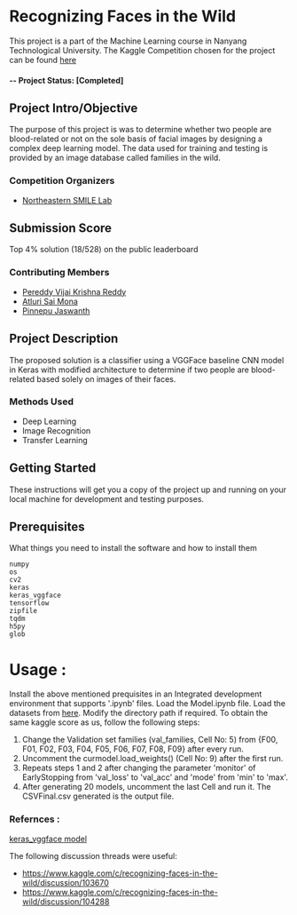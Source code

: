 # Recognizing Faces in the Wild
This project is a part of the Machine Learning course in Nanyang Technological University. The Kaggle Competition chosen for the project can be found [here](https://www.kaggle.com/c/recognizing-faces-in-the-wild) 

#### -- Project Status: [Completed]

## Project Intro/Objective
The purpose of this project is was to determine whether two people are blood-related or not on the sole basis of facial images by designing a complex deep learning model. The data used for training and testing is provided by an image database called families in the wild. 

### Competition Organizers
* [Northeastern SMILE Lab](https://web.northeastern.edu/smilelab/)

## Submission Score 
Top 4% solution (18/528) on the public leaderboard

### Contributing Members
- [Pereddy Vijai Krishna Reddy](https://github.com/pvijaikr)
- [Atluri Sai Mona](https://github.com/alturisaimona)
- [Pinnepu Jaswanth](https://github.com/jaswanth001)

## Project Description
The proposed solution is a classifier using a VGGFace baseline CNN model in Keras with modified architecture to determine if two people are blood-related based solely on images of their faces. 

### Methods Used
* Deep Learning 
* Image Recognition
* Transfer Learning 

## Getting Started

These instructions will get you a copy of the project up and running on your local machine for development and testing purposes.

## Prerequisites

What things you need to install the software and how to install them

```
numpy
os
cv2
keras
keras_vggface
tensorflow
zipfile
tqdm
h5py
glob
```

# Usage : 
Install the above mentioned prequisites in an Integrated development environment that supports '.ipynb' files. Load the Model.ipynb file. Load the datasets from [here](https://www.kaggle.com/c/recognizing-faces-in-the-wild/data). Modify the directory path if required.
To obtain the same kaggle score as us, follow the following steps:
1. Change the Validation set families (val_families, Cell No: 5) from {F00, F01, F02, F03, F04, F05, F06, F07, F08, F09} after every run.
2. Uncomment the curmodel.load_weights() (Cell No: 9) after the first run.
3. Repeats steps 1 and 2 after changing the parameter 'monitor' of EarlyStopping from 'val_loss' to 'val_acc' and 'mode' from 'min' to 'max'.
4. After generating 20 models, uncomment the last Cell and run it. The CSVFinal.csv generated is the output file.


### Refernces :
[keras_vggface model](https://github.com/rcmalli/keras-vggface)

The following discussion threads were useful:
- https://www.kaggle.com/c/recognizing-faces-in-the-wild/discussion/103670
- https://www.kaggle.com/c/recognizing-faces-in-the-wild/discussion/104288


